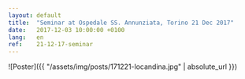 ```yaml
---
layout: default
title:  "Seminar at Ospedale SS. Annunziata, Torino 21 Dec 2017"
date:   2017-12-03 10:00:00 +0100
lang:   en
ref:    21-12-17-seminar
---
```


![Poster]({{ "/assets/img/posts/171221-locandina.jpg" | absolute_url }})